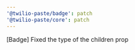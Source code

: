 ```yaml
---
'@twilio-paste/badge': patch
'@twilio-paste/core': patch
---
```


[Badge] Fixed the type of the children prop
